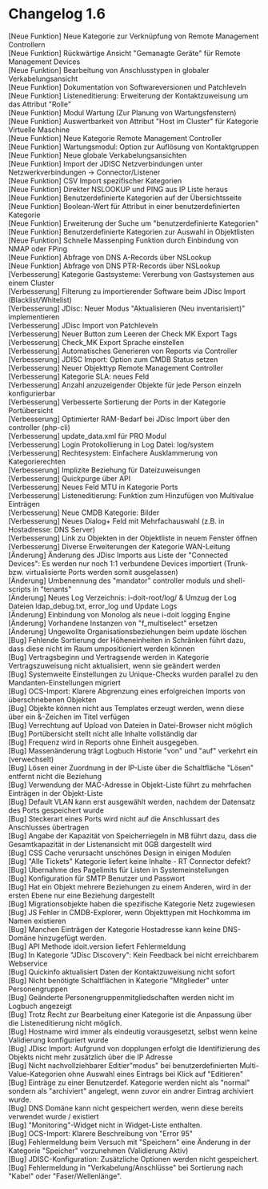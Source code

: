 # Changelog 1.6

[Neue Funktion] Neue Kategorie zur Verknüpfung von Remote Management Controllern  
[Neue Funktion] Rückwärtige Ansicht "Gemanagte Geräte" für Remote Management Devices  
[Neue Funktion] Bearbeitung von Anschlusstypen in globaler Verkabelungsansicht  
[Neue Funktion] Dokumentation von Softwareversionen und Patchleveln  
[Neue Funktion] Listeneditierung: Erweiterung der Kontaktzuweisung um das Attribut "Rolle"  
[Neue Funktion] Modul Wartung (Zur Planung von Wartungsfenstern)  
[Neue Funktion] Auswertbarkeit von Attribut "Host im Cluster" für Kategorie Virtuelle Maschine  
[Neue Funktion] Neue Kategorie Remote Management Controller  
[Neue Funktion] Wartungsmodul: Option zur Auflösung von Kontaktgruppen  
[Neue Funktion] Neue globale Verkabelungsansichten  
[Neue Funktion] Import der JDISC Netzverbindungen unter Netzwerkverbindungen -> Connector/Listener  
[Neue Funktion] CSV Import spezifischer Kategorien  
[Neue Funktion] Direkter NSLOOKUP und PING aus IP Liste heraus  
[Neue Funktion] Benutzerdefinierte Kategorien auf der Übersichtsseite  
[Neue Funktion] Boolean-Wert für Attribut in einer benutzerdefinierten Kategorie  
[Neue Funktion] Erweiterung der Suche um "benutzerdefinierte Kategorien"  
[Neue Funktion] Benutzerdefinierte Kategorien zur Auswahl in Objektlisten  
[Neue Funktion] Schnelle Massenping Funktion durch Einbindung von NMAP oder FPing  
[Neue Funktion] Abfrage von DNS A-Records über NSLookup  
[Neue Funktion] Abfrage von DNS PTR-Records über NSLookup  
[Verbesserung]  Kategorie Gastsysteme: Vererbung von Gastsystemen aus einem Cluster  
[Verbesserung]  Filterung zu importierender Software beim JDisc Import (Blacklist/Whitelist)  
[Verbesserung]  JDisc: Neuer Modus "Aktualisieren (Neu inventarisiert)" implementieren  
[Verbesserung]  JDisc Import von Patchleveln  
[Verbesserung]  Neuer Button zum Leeren der Check MK Export Tags  
[Verbesserung]  Check_MK Export Sprache einstellen  
[Verbesserung]  Automatisches Generieren von Reports via Controller  
[Verbesserung]  JDISC Import: Option zum CMDB Status setzen  
[Verbesserung]  Neuer Objekttyp Remote Management Controller  
[Verbesserung]  Kategorie SLA: neues Feld  
[Verbesserung]  Anzahl anzuzeigender Objekte für jede Person einzeln konfigurierbar  
[Verbesserung]  Verbesserte Sortierung der Ports in der Kategorie Portübersicht  
[Verbesserung]  Optimierter RAM-Bedarf bei JDisc Import über den controller (php-cli)  
[Verbesserung]  update_data.xml für PRO Modul  
[Verbesserung]  Login Protokollierung in Log Datei: log/system  
[Verbesserung]  Rechtesystem: Einfachere Ausklammerung von Kategorierechten  
[Verbesserung]  Implizite Beziehung für Dateizuweisungen  
[Verbesserung]  Quickpurge über API  
[Verbesserung]  Neues Feld MTU in Kategorie Ports  
[Verbesserung]  Listeneditierung: Funktion zum Hinzufügen von Multivalue Einträgen  
[Verbesserung]  Neue CMDB Kategorie: Bilder  
[Verbesserung]  Neues Dialog+ Feld mit Mehrfachauswahl (z.B. in Hostadresse: DNS Server)  
[Verbesserung]  Link zu Objekten in der Objektliste in neuem Fenster öffnen  
[Verbesserung]  Diverse Erweiterungen der Kategorie WAN-Leitung  
[Änderung]      Änderung des JDisc Imports aus Liste der "Connected Devices": Es werden nur noch 1:1 verbundene Devices importiert (Trunk- bzw. virtualisierte Ports werden somit ausgelassen)  
[Änderung]      Umbenennung des "mandator" controller moduls und shell-scripts in "tenants"  
[Änderung]      Neues Log Verzeichnis: i-doit-root/log/ & Umzug der Log Dateien ldap_debug.txt, error_log und Update Logs  
[Änderung]      Einbindung von Monolog als neue i-doit logging Engine  
[Änderung]      Vorhandene Instanzen von "f_multiselect" ersetzen  
[Änderung]      Ungewollte Organisationsbeziehungen beim update löschen  
[Bug]           Fehlende Sortierung der Höheneinheiten in Schränken führt dazu, dass diese nicht im Raum umpositioniert werden können  
[Bug]           Vertragsbeginn und Vertragsende werden in Kategorie Vertragszuweisung nicht aktualisiert, wenn sie geändert werden  
[Bug]           Systemweite Einstellungen zu Unique-Checks wurden parallel zu den Mandanten-Einstellungen migriert  
[Bug]           OCS-Import: Klarere Abgrenzung eines erfolgreichen Imports von überschriebenen Objekten  
[Bug]           Objekte können nicht aus Templates erzeugt werden, wenn diese über ein &-Zeichen im Titel verfügen  
[Bug]           Verrechtung auf Upload von Dateien in Datei-Browser nicht möglich  
[Bug]           Portübersicht stellt nicht alle Inhalte vollständig dar  
[Bug]           Frequenz wird in Reports ohne Einheit ausgegeben.  
[Bug]           Massenänderung trägt Logbuch Historie "von" und "auf" verkehrt ein (verwechselt)  
[Bug]           Lösen einer Zuordnung in der IP-Liste über die Schaltfläche "Lösen" entfernt nicht die Beziehung  
[Bug]           Verwendung der MAC-Adresse in Objekt-Liste führt zu mehrfachen Einträgen in der Objekt-Liste  
[Bug]           Default VLAN kann erst ausgewählt werden, nachdem der Datensatz des Ports gespeichert wurde  
[Bug]           Steckerart eines Ports wird nicht auf die Anschlussart des Anschlusses übertragen  
[Bug]           Angabe der Kapazität von Speicherriegeln in MB führt dazu, dass die Gesamtkapazität in der Listenansicht mit 0GB dargestellt wird  
[Bug]           CSS Cache verursacht unschönes Design in einigen Modulen  
[Bug]           "Alle Tickets" Kategorie liefert keine Inhalte - RT Connector defekt?  
[Bug]           Übernahme des Pagelimits für Listen in Systemeinstellungen  
[Bug]           Konfiguration für SMTP Benutzer und Passwort  
[Bug]           Hat ein Objekt mehrere Beziehungen zu einem Anderen, wird in der ersten Ebene nur eine Beziehung dargestellt  
[Bug]           Migrationsobjekte haben die spezifische Kategorie Netz zugewiesen  
[Bug]           JS Fehler in CMDB-Explorer, wenn Objekttypen mit Hochkomma im Namen existieren  
[Bug]           Manchen Einträgen der Kategorie Hostadresse kann keine DNS-Domäne hinzugefügt werden.  
[Bug]           API Methode idoit.version liefert Fehlermeldung  
[Bug]           In Kategorie "JDisc Discovery": Kein Feedback bei nicht erreichbarem Webservice  
[Bug]           Quickinfo aktualisiert Daten der Kontaktzuweisung nicht sofort  
[Bug]           Nicht benötigte Schaltflächen in Kategorie "Mitglieder" unter Personengruppen  
[Bug]           Geänderte Personengruppenmitgliedschaften werden nicht im Logbuch angezeigt  
[Bug]           Trotz Recht zur Bearbeitung einer Kategorie ist die Anpassung über die Listeneditierung nicht möglich.  
[Bug]           Hostname wird immer als eindeutig vorausgesetzt, selbst wenn keine Validierung konfiguriert wurde  
[Bug]           JDisc Import: Aufgrund von dopplungen erfolgt die Identifizierung des Objekts nicht mehr zusätzlich über die IP Adresse  
[Bug]           Nicht nachvollziehbarer Editier"modus" bei benutzerdefinierten Multi-Value-Kategorien ohne Auswahl eines Eintrags bei Klick auf "Editieren"  
[Bug]           Einträge zu einer Benutzerdef. Kategorie werden nicht als "normal" sondern als "archiviert" angelegt, wenn zuvor ein andrer Eintrag archiviert wurde.  
[Bug]           DNS Domäne kann nicht gespeichert werden, wenn diese bereits verwendet wurde / existiert  
[Bug]           "Monitoring"-Widget nicht in Widget-Liste enthalten.  
[Bug]           OCS-Import: Klarere Beschreibung von "Error 95"  
[Bug]           Fehlermeldung beim Versuch mit "Speichern" eine Änderung in der Kategorie "Speicher" vorzunehmen (Validierung Aktiv)  
[Bug]           JDISC-Konfiguration: Zusätzliche Optionen werden nicht gespeichert.  
[Bug]           Fehlermeldung in "Verkabelung/Anschlüsse" bei Sortierung nach "Kabel" oder "Faser/Wellenlänge".  
